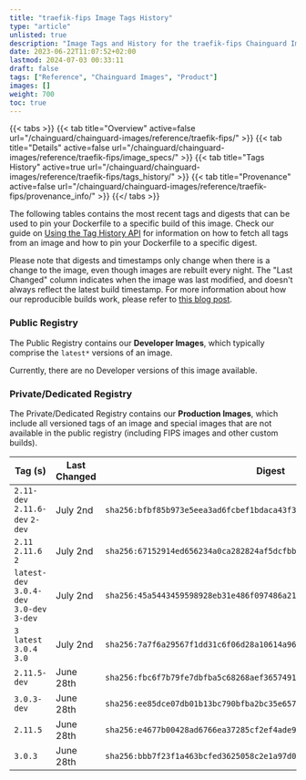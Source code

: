 ```yaml
---
title: "traefik-fips Image Tags History"
type: "article"
unlisted: true
description: "Image Tags and History for the traefik-fips Chainguard Image"
date: 2023-06-22T11:07:52+02:00
lastmod: 2024-07-03 00:33:11
draft: false
tags: ["Reference", "Chainguard Images", "Product"]
images: []
weight: 700
toc: true
---
```


{{< tabs >}}
{{< tab title="Overview" active=false url="/chainguard/chainguard-images/reference/traefik-fips/" >}}
{{< tab title="Details" active=false url="/chainguard/chainguard-images/reference/traefik-fips/image_specs/" >}}
{{< tab title="Tags History" active=true url="/chainguard/chainguard-images/reference/traefik-fips/tags_history/" >}}
{{< tab title="Provenance" active=false url="/chainguard/chainguard-images/reference/traefik-fips/provenance_info/" >}}
{{</ tabs >}}

The following tables contains the most recent tags and digests that can be used to pin your Dockerfile to a specific build of this image. Check our guide on [Using the Tag History API](/chainguard/chainguard-images/using-the-tag-history-api/) for information on how to fetch all tags from an image and how to pin your Dockerfile to a specific digest.

Please note that digests and timestamps only change when there is a change to the image, even though images are rebuilt every night. The "Last Changed" column indicates when the image was last modified, and doesn't always reflect the latest build timestamp. For more information about how our reproducible builds work, please refer to [this blog post](https://www.chainguard.dev/unchained/reproducing-chainguards-reproducible-image-builds).

### Public Registry
The Public Registry contains our **Developer Images**, which typically comprise the `latest*` versions of an image.

Currently, there are no Developer versions of this image available.

### Private/Dedicated Registry
The Private/Dedicated Registry contains our **Production Images**, which include all versioned tags of an image and special images that are not available in the public registry (including FIPS images and other custom builds).

| Tag (s)                                     | Last Changed | Digest                                                                    |
|---------------------------------------------|--------------|---------------------------------------------------------------------------|
|  `2.11-dev` `2.11.6-dev` `2-dev`            | July 2nd     | `sha256:bfbf85b973e5eea3ad6fcbef1bdaca43f3eae15ab4f3fff215ec6456a9f0ff11` |
|  `2.11` `2.11.6` `2`                        | July 2nd     | `sha256:67152914ed656234a0ca282824af5dcfbbb0e0385129d6b468f88d6e86d6a9cb` |
|  `latest-dev` `3.0.4-dev` `3.0-dev` `3-dev` | July 2nd     | `sha256:45a5443459598928eb31e486f097486a219a0e1663b3fe2fbe83fab8a0c780a3` |
|  `3` `latest` `3.0.4` `3.0`                 | July 2nd     | `sha256:7a7f6a29567f1dd31c6f06d28a10614a9646808b38f3a80e6ecb27b066126fe6` |
|  `2.11.5-dev`                               | June 28th    | `sha256:fbc6f7b79fe7dbfba5c68268aef3657491b2be773499938268c3711d1b53e416` |
|  `3.0.3-dev`                                | June 28th    | `sha256:ee85dce07db01b13bc790bfba2bc35e657f77ad2fc91623ad780976f74984fcc` |
|  `2.11.5`                                   | June 28th    | `sha256:e4677b00428ad6766ea37285cf2ef4ade9e39a87851cdd7613fcb9c6b527b6c6` |
|  `3.0.3`                                    | June 28th    | `sha256:bbb7f23f1a463bcfed3625058c2e1a97d0f70a5017ffbddd5ef602ba6b5ecf73` |

